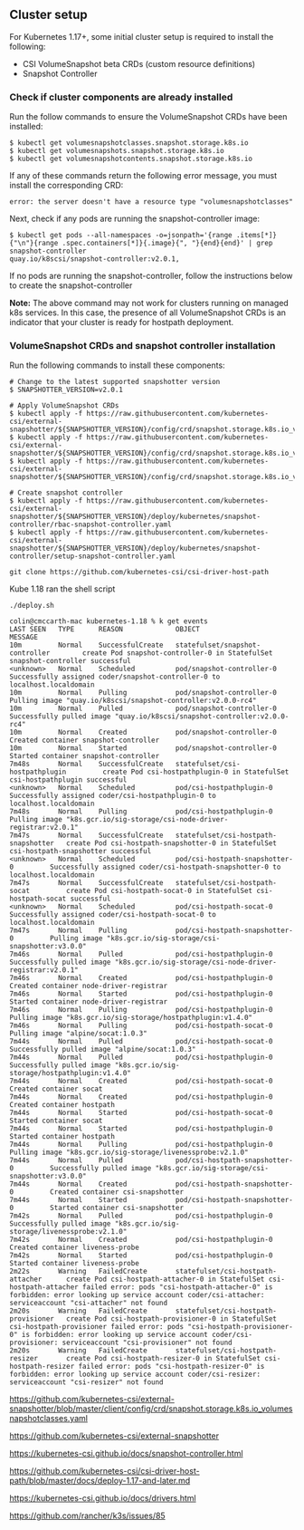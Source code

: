 ## Cluster setup
For Kubernetes 1.17+, some initial cluster setup is required to install the following:
- CSI VolumeSnapshot beta CRDs (custom resource definitions)
- Snapshot Controller

### Check if cluster components are already installed
Run the follow commands to ensure the VolumeSnapshot CRDs have been installed:
```
$ kubectl get volumesnapshotclasses.snapshot.storage.k8s.io 
$ kubectl get volumesnapshots.snapshot.storage.k8s.io 
$ kubectl get volumesnapshotcontents.snapshot.storage.k8s.io
```
If any of these commands return the following error message, you must install the corresponding CRD:
```
error: the server doesn't have a resource type "volumesnapshotclasses"
```

Next, check if any pods are running the snapshot-controller image:
```
$ kubectl get pods --all-namespaces -o=jsonpath='{range .items[*]}{"\n"}{range .spec.containers[*]}{.image}{", "}{end}{end}' | grep snapshot-controller
quay.io/k8scsi/snapshot-controller:v2.0.1, 
```

If no pods are running the snapshot-controller, follow the instructions below to create the snapshot-controller

__Note:__ The above command may not work for clusters running on managed k8s services. In this case, the presence of all VolumeSnapshot CRDs is an indicator that your cluster is ready for hostpath deployment.

### VolumeSnapshot CRDs and snapshot controller installation
Run the following commands to install these components: 
```shell
# Change to the latest supported snapshotter version
$ SNAPSHOTTER_VERSION=v2.0.1

# Apply VolumeSnapshot CRDs
$ kubectl apply -f https://raw.githubusercontent.com/kubernetes-csi/external-snapshotter/${SNAPSHOTTER_VERSION}/config/crd/snapshot.storage.k8s.io_volumesnapshotclasses.yaml
$ kubectl apply -f https://raw.githubusercontent.com/kubernetes-csi/external-snapshotter/${SNAPSHOTTER_VERSION}/config/crd/snapshot.storage.k8s.io_volumesnapshotcontents.yaml
$ kubectl apply -f https://raw.githubusercontent.com/kubernetes-csi/external-snapshotter/${SNAPSHOTTER_VERSION}/config/crd/snapshot.storage.k8s.io_volumesnapshots.yaml

# Create snapshot controller
$ kubectl apply -f https://raw.githubusercontent.com/kubernetes-csi/external-snapshotter/${SNAPSHOTTER_VERSION}/deploy/kubernetes/snapshot-controller/rbac-snapshot-controller.yaml
$ kubectl apply -f https://raw.githubusercontent.com/kubernetes-csi/external-snapshotter/${SNAPSHOTTER_VERSION}/deploy/kubernetes/snapshot-controller/setup-snapshot-controller.yaml
```




```
git clone https://github.com/kubernetes-csi/csi-driver-host-path
```
Kube 1.18 ran the shell script
```
./deploy.sh 
```




```
colin@cmccarth-mac kubernetes-1.18 % k get events
LAST SEEN   TYPE      REASON             OBJECT                                 MESSAGE
10m         Normal    SuccessfulCreate   statefulset/snapshot-controller        create Pod snapshot-controller-0 in StatefulSet snapshot-controller successful
<unknown>   Normal    Scheduled          pod/snapshot-controller-0              Successfully assigned coder/snapshot-controller-0 to localhost.localdomain
10m         Normal    Pulling            pod/snapshot-controller-0              Pulling image "quay.io/k8scsi/snapshot-controller:v2.0.0-rc4"
10m         Normal    Pulled             pod/snapshot-controller-0              Successfully pulled image "quay.io/k8scsi/snapshot-controller:v2.0.0-rc4"
10m         Normal    Created            pod/snapshot-controller-0              Created container snapshot-controller
10m         Normal    Started            pod/snapshot-controller-0              Started container snapshot-controller
7m48s       Normal    SuccessfulCreate   statefulset/csi-hostpathplugin         create Pod csi-hostpathplugin-0 in StatefulSet csi-hostpathplugin successful
<unknown>   Normal    Scheduled          pod/csi-hostpathplugin-0               Successfully assigned coder/csi-hostpathplugin-0 to localhost.localdomain
7m48s       Normal    Pulling            pod/csi-hostpathplugin-0               Pulling image "k8s.gcr.io/sig-storage/csi-node-driver-registrar:v2.0.1"
7m47s       Normal    SuccessfulCreate   statefulset/csi-hostpath-snapshotter   create Pod csi-hostpath-snapshotter-0 in StatefulSet csi-hostpath-snapshotter successful
<unknown>   Normal    Scheduled          pod/csi-hostpath-snapshotter-0         Successfully assigned coder/csi-hostpath-snapshotter-0 to localhost.localdomain
7m47s       Normal    SuccessfulCreate   statefulset/csi-hostpath-socat         create Pod csi-hostpath-socat-0 in StatefulSet csi-hostpath-socat successful
<unknown>   Normal    Scheduled          pod/csi-hostpath-socat-0               Successfully assigned coder/csi-hostpath-socat-0 to localhost.localdomain
7m47s       Normal    Pulling            pod/csi-hostpath-snapshotter-0         Pulling image "k8s.gcr.io/sig-storage/csi-snapshotter:v3.0.0"
7m46s       Normal    Pulled             pod/csi-hostpathplugin-0               Successfully pulled image "k8s.gcr.io/sig-storage/csi-node-driver-registrar:v2.0.1"
7m46s       Normal    Created            pod/csi-hostpathplugin-0               Created container node-driver-registrar
7m46s       Normal    Started            pod/csi-hostpathplugin-0               Started container node-driver-registrar
7m46s       Normal    Pulling            pod/csi-hostpathplugin-0               Pulling image "k8s.gcr.io/sig-storage/hostpathplugin:v1.4.0"
7m46s       Normal    Pulling            pod/csi-hostpath-socat-0               Pulling image "alpine/socat:1.0.3"
7m44s       Normal    Pulled             pod/csi-hostpath-socat-0               Successfully pulled image "alpine/socat:1.0.3"
7m44s       Normal    Pulled             pod/csi-hostpathplugin-0               Successfully pulled image "k8s.gcr.io/sig-storage/hostpathplugin:v1.4.0"
7m44s       Normal    Created            pod/csi-hostpath-socat-0               Created container socat
7m44s       Normal    Created            pod/csi-hostpathplugin-0               Created container hostpath
7m44s       Normal    Started            pod/csi-hostpath-socat-0               Started container socat
7m44s       Normal    Started            pod/csi-hostpathplugin-0               Started container hostpath
7m44s       Normal    Pulling            pod/csi-hostpathplugin-0               Pulling image "k8s.gcr.io/sig-storage/livenessprobe:v2.1.0"
7m44s       Normal    Pulled             pod/csi-hostpath-snapshotter-0         Successfully pulled image "k8s.gcr.io/sig-storage/csi-snapshotter:v3.0.0"
7m44s       Normal    Created            pod/csi-hostpath-snapshotter-0         Created container csi-snapshotter
7m44s       Normal    Started            pod/csi-hostpath-snapshotter-0         Started container csi-snapshotter
7m42s       Normal    Pulled             pod/csi-hostpathplugin-0               Successfully pulled image "k8s.gcr.io/sig-storage/livenessprobe:v2.1.0"
7m42s       Normal    Created            pod/csi-hostpathplugin-0               Created container liveness-probe
7m42s       Normal    Started            pod/csi-hostpathplugin-0               Started container liveness-probe
2m22s       Warning   FailedCreate       statefulset/csi-hostpath-attacher      create Pod csi-hostpath-attacher-0 in StatefulSet csi-hostpath-attacher failed error: pods "csi-hostpath-attacher-0" is forbidden: error looking up service account coder/csi-attacher: serviceaccount "csi-attacher" not found
2m20s       Warning   FailedCreate       statefulset/csi-hostpath-provisioner   create Pod csi-hostpath-provisioner-0 in StatefulSet csi-hostpath-provisioner failed error: pods "csi-hostpath-provisioner-0" is forbidden: error looking up service account coder/csi-provisioner: serviceaccount "csi-provisioner" not found
2m20s       Warning   FailedCreate       statefulset/csi-hostpath-resizer       create Pod csi-hostpath-resizer-0 in StatefulSet csi-hostpath-resizer failed error: pods "csi-hostpath-resizer-0" is forbidden: error looking up service account coder/csi-resizer: serviceaccount "csi-resizer" not found
```


https://github.com/kubernetes-csi/external-snapshotter/blob/master/client/config/crd/snapshot.storage.k8s.io_volumesnapshotclasses.yaml

https://github.com/kubernetes-csi/external-snapshotter

https://kubernetes-csi.github.io/docs/snapshot-controller.html

https://github.com/kubernetes-csi/csi-driver-host-path/blob/master/docs/deploy-1.17-and-later.md

https://kubernetes-csi.github.io/docs/drivers.html

https://github.com/rancher/k3s/issues/85
